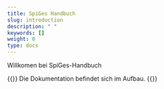 ```yaml
---
title: SpiGes Handbuch
slug: introduction
description: " "
keywords: []
weight: 0
type: docs
---
```


Willkomen bei SpiGes-Handbuch

{{<alert color="info">}}
Die Dokumentation befindet sich im Aufbau.
{{</alert>}}

